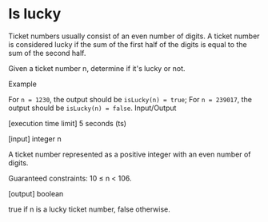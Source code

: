 # Is lucky

Ticket numbers usually consist of an even number of digits. A ticket number is considered lucky if the sum of the first half of the digits is equal to the sum of the second half.

Given a ticket number n, determine if it's lucky or not.

Example

For ``n = 1230``, the output should be
``isLucky(n) = true``;
For ``n = 239017``, the output should be
``isLucky(n) = false``.
Input/Output

[execution time limit] 5 seconds (ts)

[input] integer n

A ticket number represented as a positive integer with an even number of digits.

Guaranteed constraints:
10 ≤ n < 106.

[output] boolean

true if n is a lucky ticket number, false otherwise.